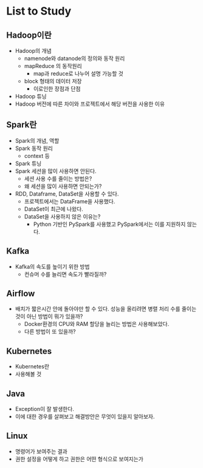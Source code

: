 # List to Study

## Hadoop이란
- Hadoop의 개념
    - namenode와 datanode의 정의와 동작 원리
    - mapReduce 의 동작원리
        - map과 reduce로 나누어 설명 가능할 것
    - block 형태의 데이터 저장
        - 이로인한 장점과 단점
- Hadoop 튜닝
- Hadoop 버전에 따른 차이와 프로젝트에서 해당 버전을 사용한 이유

## Spark란
- Spark의 개념, 역할
- Spark 동작 원리
    - context 등
- Spark 튜닝
- Spark 세션을 많이 사용하면 안된다.
    - 세션 사용 수를 줄이는 방법은?
    - 왜 세션을 많이 사용하면 안되는가?
- RDD, Dataframe, DataSet을 사용할 수 있다.
    - 프로젝트에서는 DataFrame을 사용했다.
    - DataSet이 최근에 나왔다.
    - DataSet을 사용하지 않은 이유는?
        - Python 기반인 PySpark를 사용했고 PySpark에서는 이를 지원하지 않는다.

## Kafka
- Kafka의 속도를 높이기 위한 방법
    - 컨슈머 수를 늘리면 속도가 빨라질까?

## Airflow
- 배치가 짧은시간 안에 돌아야만 할 수 있다. 성능을 올리려면 병렬 처리 수를 줄이는 것이 아닌 방법이 뭐가 있을까?
    - Docker환경의 CPU와 RAM 할당을 늘리는 방법은 사용해보았다.
    - 다른 방법이 또 있을까?

## Kubernetes
- Kubernetes란
- 사용해볼 것

## Java
- Exception이 잘 발생한다.
- 이에 대한 경우를 살펴보고 해결방안은 무엇이 있을지 알아보자.

## Linux
- 명령어가 보여주는 결과
- 권한 설정을 어떻게 하고 권한은 어떤 형식으로 보여지는가